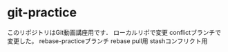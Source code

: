 # git-practice
このリポジトリはGit動画講座用です．
ローカルリポで変更
conflictブランチで変更した。
rebase-practiceブランチ
rebase pull用
stashコンフリクト用
